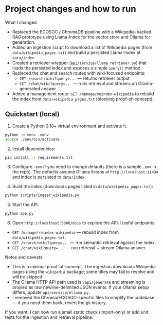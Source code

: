 Project changes and how to run
=================================

What I changed
- Replaced the ECOSOC / ChromaDB pipeline with a Wikipedia-backed RAG prototype using Llama-Index for the vector store and Ollama for generation.
- Added an ingestion script to download a list of Wikipedia pages (from `data/wikipedia_pages.txt`) and build a persisted Llama-Index at `data/index`.
- Created a retriever wrapper (`api/service/llama_retriever.py`) that loads the persisted index and exposes a simple `query()` method.
- Replaced the chat and search routes with wiki-focused endpoints:
  - `GET /search/wiki?query=...` — returns retriever output
  - `GET /chat/wiki?query=...` — runs retrieval and streams an Ollama-generated answer
- Added a management route: `GET /manage/reindex-wikipedia` to rebuild the index from `data/wikipedia_pages.txt` (blocking proof-of-concept).

Quickstart (local)
------------------
1. Create a Python 3.10+ virtual environment and activate it.

```bash
python -m venv .venv
source .venv/bin/activate
```

2. Install dependencies:

```bash
pip install -r requirements.txt
```

3. Configure `.env` if you need to change defaults (there is a sample `.env` in the repo). The defaults assume Ollama listens at `http://localhost:11434` and index is persisted to `data/index`.

4. Build the index (downloads pages listed in `data/wikipedia_pages.txt`):

```bash
python scripts/ingest_wikipedia.py
```

5. Start the API:

```bash
python app.py
```

6. Open `http://localhost:5000/docs` to explore the API. Useful endpoints:
- `GET /manage/reindex-wikipedia` — rebuild index from `data/wikipedia_pages.txt`.
- `GET /search/wiki?query=...` — run semantic retrieval against the index.
- `GET /chat/wiki?query=...` — run retrieval + stream Ollama answer.

Notes and caveats
- This is a minimal proof-of-concept. The ingestion downloads Wikipedia pages using the `wikipedia` package; some titles may fail to resolve and will be skipped.
- The Ollama HTTP API path used is `/api/generate` and streaming is proxied as raw newline-delimited JSON events. If your Ollama setup differs, update `api/service/ollama.py`.
- I removed the Chroma/ECOSOC-specific files to simplify the codebase — if you need them back, revert the git history.

If you want, I can now run a small static check (import-only) or add unit tests for the ingestion and retrieval pipeline.
